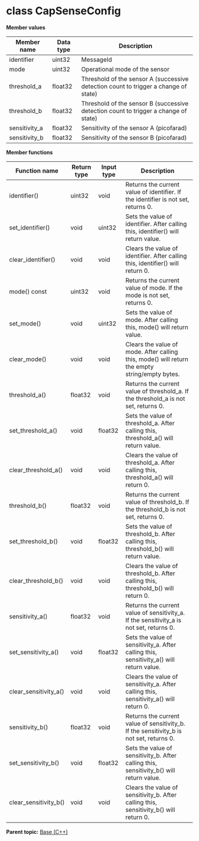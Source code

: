 # class CapSenseConfig

 **Member values** 

|Member name|Data type|Description|
|-----------|---------|-----------|
|identifier|uint32|MessageId|
|mode|uint32|Operational mode of the sensor|
|threshold\_a|float32|Threshold of the sensor A \(successive detection count to trigger a change of state\)|
|threshold\_b|float32|Threshold of the sensor B \(successive detection count to trigger a change of state\)|
|sensitivity\_a|float32|Sensitivity of the sensor A \(picofarad\)|
|sensitivity\_b|float32|Sensitivity of the sensor B \(picofarad\)|

 **Member functions** 

|Function name|Return type|Input type|Description|
|-------------|-----------|----------|-----------|
|identifier\(\)|uint32|void|Returns the current value of identifier. If the identifier is not set, returns 0.|
|set\_identifier\(\)|void|uint32|Sets the value of identifier. After calling this, identifier\(\) will return value.|
|clear\_identifier\(\)|void|void|Clears the value of identifier. After calling this, identifier\(\) will return 0.|
|mode\(\) const|uint32|void|Returns the current value of mode. If the mode is not set, returns 0.|
|set\_mode\(\)|void|uint32|Sets the value of mode. After calling this, mode\(\) will return value.|
|clear\_mode\(\)|void|void|Clears the value of mode. After calling this, mode\(\) will return the empty string/empty bytes.|
|threshold\_a\(\)|float32|void|Returns the current value of threshold\_a. If the threshold\_a is not set, returns 0.|
|set\_threshold\_a\(\)|void|float32|Sets the value of threshold\_a. After calling this, threshold\_a\(\) will return value.|
|clear\_threshold\_a\(\)|void|void|Clears the value of threshold\_a. After calling this, threshold\_a\(\) will return 0.|
|threshold\_b\(\)|float32|void|Returns the current value of threshold\_b. If the threshold\_b is not set, returns 0.|
|set\_threshold\_b\(\)|void|float32|Sets the value of threshold\_b. After calling this, threshold\_b\(\) will return value.|
|clear\_threshold\_b\(\)|void|void|Clears the value of threshold\_b. After calling this, threshold\_b\(\) will return 0.|
|sensitivity\_a\(\)|float32|void|Returns the current value of sensitivity\_a. If the sensitivity\_a is not set, returns 0.|
|set\_sensitivity\_a\(\)|void|float32|Sets the value of sensitivity\_a. After calling this, sensitivity\_a\(\) will return value.|
|clear\_sensitivity\_a\(\)|void|void|Clears the value of sensitivity\_a. After calling this, sensitivity\_a\(\) will return 0.|
|sensitivity\_b\(\)|float32|void|Returns the current value of sensitivity\_b. If the sensitivity\_b is not set, returns 0.|
|set\_sensitivity\_b\(\)|void|float32|Sets the value of sensitivity\_b. After calling this, sensitivity\_b\(\) will return value.|
|clear\_sensitivity\_b\(\)|void|void|Clears the value of sensitivity\_b. After calling this, sensitivity\_b\(\) will return 0.|

**Parent topic:** [Base \(C++\)](../../summary_pages/Base.md)

